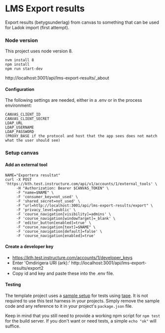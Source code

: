 # LMS Export results
Export results (betygsunderlag) from canvas to something that can be
used for Ladok import (first attempt).

### Node version

This project uses node version 8.

    nvm install 8
    npm install
    npm run start-dev

http://localhost:3001/api/lms-export-results/_about

#### Configuration

The following settings are needed, either in a .env or in the process
environment:

```
CANVAS_CLIENT_ID
CANVAS_CLIENT_SECRET
LDAP_URL
LDAP_USERNAME
LDAP_PASSWORD
(PROXY_BASE if the protocol and host that the app sees does not match what the user should see)
```


### Setup canvas

#### Add an external tool
```
NAME="Exportera resultat"
curl -X POST 'https://kth.test.instructure.com/api/v1/accounts/1/external_tools' \
     -H "Authorization: Bearer $CANVAS_TOKEN" \
     -F "name=$NAME" \
     -F 'consumer_key=not_used' \
     -F 'shared_secret=not_used' \
     -F "url=http://localhost:3001/api/lms-export-results/export" \
     -F 'privacy_level=public' \
     -F 'course_navigation[visibility]=admins' \
     -F 'course_navigation[windowTarget]=_blank' \
     -F 'editor_button[enabled]=true' \
     -F "course_navigation[text]=$NAME" \
     -F 'course_navigation[default]=false' \
     -F 'course_navigation[enabled]=true'
```
#### Create a developer key
- https://kth.test.instructure.com/accounts/1/developer_keys
- Enter 'Omdirigera URI (ark):' http://localhost:3001/api/lms-export-results/export2
- Copy id and key and paste these into the .env file.
#### Testing

The template project uses a [sample setup][sample-test] for
tests using [tape][tape]. It is not required to use this test
harness in your projects. Simply remove the sample code and
any reference to it in your project's `package.json` file.

Keep in mind that you still need to provide a working npm
script for `npm test` for the build server. If you don't want
or need tests, a simple `echo "ok"` will suffice.

[api]: https://github.com/KTH/node-api
[web]: https://github.com/KTH/node-web
[tape]: https://github.com/substack/tape
[sample-test]: test/unit/specs/sampleCtrl-test.js


